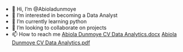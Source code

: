 - 👋 Hi, I’m @Abioladunmoye
- 👀 I’m interested in becoming a Data Analyst
- 🌱 I’m currently learning python
- 💞️ I’m looking to collaborate on projects
- 📫 How to reach me [Abiola Dunmoye CV Data Analytics.docx](https://github.com/Abioladunmoye/Abioladunmoye/files/8776894/Abiola.Dunmoye.CV.Data.Analytics.docx)
[Abiola Dunmoye CV Data Analytics.pdf](https://github.com/Abioladunmoye/Abioladunmoye/files/8776896/Abiola.Dunmoye.CV.Data.Analytics.pdf)


<!---
Abioladunmoye/Abioladunmoye is a ✨ special ✨ repository because its `README.md` (this file) appears on your GitHub profile.
You can click the Preview link to take a look at your changes.
--->
